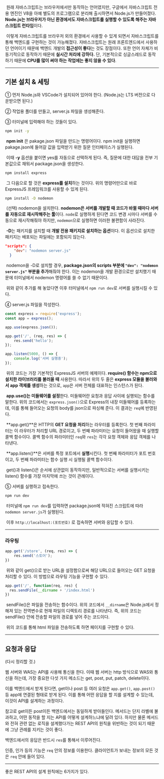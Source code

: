 &nbsp;원래 자바스크립트는 브라우저에서만 동작하는 언어였지만, 구글에서 자바스크립트 전용 엔진인 V8을 아예 별도의 프로그램으로 분리해 출시하면서 Node.js가 만들어졌다. **Node.js는 브라우저가 아닌 환경에서도 자바스크립트를 실행할 수 있도록 해주는 자바스크립트 런타임**이다.

&nbsp;이렇게 자바스크립트를 브라우저 외의 환경에서 사용할 수 있게 되면서 자바스크립트를 통해 백엔드를 구현하는 것이 가능해졌다. 자바스크립트는 원래 프론트엔드에서 사용하던 언어이기 때문에 백엔드 개발의 **접근성이 좋다**는 것도 장점이다. 또한 언어 자체가 비동기적으로 동작하기 때문에 **실시간 처리에 강하다.** 단, 기본적으로 싱글스레드로 동작하기 때문에 **CPU를 많이 써야 하는 작업에는 좋지 않을 수 있다**.



---

## 기본 설치 & 세팅

① 먼저 Node.js와 VSCode가 설치되어 있어야 한다. (Node.js는 LTS 버전으로 다운받으면 된다.)

② 작업용 폴더를 만들고, server.js 파일을 생성해준다.

③ 터미널에 입력해야 하는 것들이 있다.

```cmd
npm init -y
```

&nbsp;**npm init** 은 pakage.json 파일을 만드는 명령어이다. npm init을 실행하면 pakage.json에 들어갈 값을 입력받기 위한 질문 인터페이스가 실행된다.

&nbsp;이때 **-y** 옵션을 붙이면 yes를 자동으로 선택하게 된다. 즉, 질문에 대한 대답을 전부 기본값으로 채워서 package.json을 생성한다.

```cmd
npm install express
```

&nbsp;그 다음으로 할 것은 **express를 설치**하는 것이다. 위의 명령어만으로 바로 ExpressJS 프레임워크를 사용할 수 있게 된다.

```cmd
npm install -D nodemon
```

&nbsp;(선택) nodemon을 설치한다. **nodemon은 서버를 개발할 때 코드가 바뀔 때마다 서버를 자동으로 재시작해주는 툴**이다. `node`로 실행하게 된다면 코드 변경 시마다 서버를 수동으로 재시작해줘야 하지만, `nodemon`으로 실행하면 이러한 불편함이 사라진다.

&nbsp;**-D**는 패키지를 설치할 때 **개발 전용 패키지로 설치하는 옵션**이다. 이 옵션으로 설치한 패키지는 배포되는 파일에는 포함되지 않는다. 

```json
"scripts": {
    "dev": "nodemon server.js"
  }
```

&nbsp;nodemon을 -D로 설치할 경우, **package.json의 scripts 부분에 `"dev": "nodemon server.js"` 부분을 추가**해줘야 한다. 이는 nodemon을 개발 환경으로만 설치했기 때문에 터미널에서 nodemon 명령어를 쓸 수 없기 때문이다.

&nbsp;위와 같이 추가를 해 놓았다면 이후 터미널에서 `npm run dev`로 서버를 실행시킬 수 있다.

④ server.js 파일을 작성한다.

```javascript
const express = require('express');
const app = express();

app.use(express.json());

app.get('/', (req, res) => {
    res.send('hello');
});

app.listen(5000, () => {
    console.log('서버 실행중');
});
```

&nbsp;위의 코드는 가장 기본적인 ExpressJS 서버의 예제이다. **require() 함수는 npm으로 설치한 라이브러리를 불러올 때** 사용한다. 따라서 위의 두 줄은 **express 모듈을 불러와서 app 객체를 생성**하는 것으로, `app`은 서버 전체를 대표하는 인스턴스가 된다.

&nbsp;**app.use()는 미들웨어를 설정**한다. 미들웨어란 요청과 응답 사이에 실행되는 함수를 말한다. 위의 코드에서는 `express.json()`으로 Express의 내장 미들웨어를 등록하는데, 이를 통해 들어오는 요청의 body를 json으로 파싱해 준다. 이 결과는 `req`에 반영된다.

&nbsp;**app.get()**은 HTTP의 **GET 요청을 처리**하는 라우터를 등록한다. 첫 번째 파라미터는 이 라우터가 처리할 URL 경로이고, 두 번째 파라미터는 요청이 들어왔을 때 실행할 콜백 함수이다. 콜백 함수의 파라미터인 `req`와 `res`는 각각 요청 객체와 응답 객체를 나타낸다.

&nbsp;**app.listen()**은 서버를 특정 포트에서 **실행**시킨다. 첫 번째 파라미터가 포트 번호이고, 두 번째 파라미터는 함수 실행 시 실행될 콜백 함수이다.

&nbsp;get()과 listen()은 순서에 상관없이 동작하지만, 일반적으로는 서버를 실행시키는 listen() 함수를 가장 마지막에 쓰는 것이 관례이다.

⑤ 서버를 실행하고 접속한다.

```cmd
npm run dev
```

&nbsp;터미널에 `npm run dev`를 입력하면 package.json에 적혀진 스크립트에 따라 `nodemon server.js`가 실행된다.

&nbsp;이후 `http://localhost:(포트번호)` 로 접속하면 서버와 응답할 수 있다.



---

### 라우팅

```js
app.get('/store', (req, res) => {
    res.send('스토어');
})
```

&nbsp;위와 같이 get()으로 받는 URL을 설정함으로써 해당 URL으로 들어오는 GET 요청을 처리할 수 있다. 이 방법으로 라우팅 기능을 구현할 수 있다.



```javascript
app.get('/', function(req, res) {
  res.sendFile(__dirname + '/index.html')
})
```

&nbsp;sendFile()은 파일을 전송하는 함수이다. 위의 코드에서 `__dirname`은 Node.js에서 정해져 있는 전역변수로 현재 파일의 디렉토리 경로를 나타낸다. 즉, 위의 코드는 sendFile() 안에 전송할 파일의 경로를 넣어 주는 코드이다.

&nbsp;위의 코드를 통해 html 파일을 전송하도록 하면 페이지를 구현할 수 있다.





---

## 요청과 응답

(다시 정리할 것.)

웹 서버와 WAS는 API를 사용해 통신을 한다. 이때 웹 서버는 http 방식으로 WAS와 통신을 하는데, 가장 중요한 다섯 가지 메소드는 get, post, put, patch, delete이다.

이를 백엔드에서 받게 된다면, get이나 post 등 여러 요청은 `app.get()`, `app.post()` 등 app에 연결된 형태로 받게 된다. 이를 통해 어떤 응답을 할 지를 설계할 수 있는데, 이것이 API를 설계하는 과정이다.

참고로 get이든 post이든 백엔드에서는 동일하게 받아들인다. 메서드는 단지 라벨에 불과하고, 어떤 동작을 할 지는 API를 어떻게 설계하느냐에 달려 있다. 하지만 물론 메서드와 전혀 관련 없는 로직을 설계했다가는 REST API의 원칙을 위반하는 것이 되기 때문에 그냥 관례를 지키는 것이 좋다.

백엔드에서의 응답은 반드시 `res`를 통해서 이루어진다.

인증, 인가 등의 기능은 `req` 안의 정보를 이용한다. 클라이언트가 보내는 정보의 모든 것은 `req` 안에 들어 있다.



---

좋은 REST API의 설계 원칙에는 6가지가 있다.